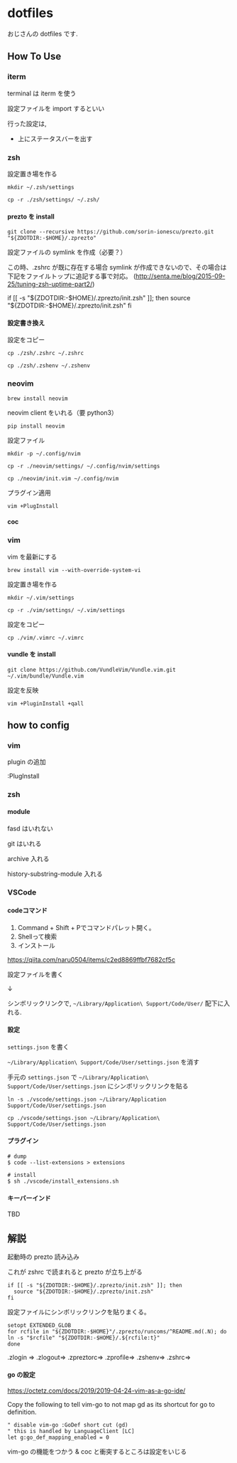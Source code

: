 # dotfiles

おじさんの dotfiles です.

## How To Use

### iterm

terminal は iterm を使う

設定ファイルを import するといい

行った設定は,

- 上にステータスバーを出す

### zsh

設定置き場を作る

```
mkdir ~/.zsh/settings

cp -r ./zsh/settings/ ~/.zsh/
```

#### prezto を install

```
git clone --recursive https://github.com/sorin-ionescu/prezto.git "${ZDOTDIR:-$HOME}/.zprezto"
```

設定ファイルの symlink を作成（必要？）

この時、.zshrc が既に存在する場合 symlink が作成できないので、その場合は下記をファイルトップに追記する事で対応。
(http://senta.me/blog/2015-09-25/tuning-zsh-uptime-part2/)

if [[ -s "${ZDOTDIR:-$HOME}/.zprezto/init.zsh" ]]; then
source "${ZDOTDIR:-$HOME}/.zprezto/init.zsh"
fi

#### 設定書き換え

設定をコピー

```
cp ./zsh/.zshrc ~/.zshrc

cp ./zsh/.zshenv ~/.zshenv
```

### neovim

```
brew install neovim
```

neovim client をいれる（要 python3）

```
pip install neovim
```

設定ファイル

```
mkdir -p ~/.config/nvim

cp -r ./neovim/settings/ ~/.config/nvim/settings

cp ./neovim/init.vim ~/.config/nvim
```

プラグイン適用

```
vim +PlugInstall
```

#### coc

### vim

vim を最新にする

```
brew install vim --with-override-system-vi
```

設定置き場を作る

```
mkdir ~/.vim/settings

cp -r ./vim/settings/ ~/.vim/settings
```

設定をコピー

```
cp ./vim/.vimrc ~/.vimrc
```

#### vundle を install

```
git clone https://github.com/VundleVim/Vundle.vim.git ~/.vim/bundle/Vundle.vim
```

設定を反映

```
vim +PluginInstall +qall
```

## how to config

### vim

plugin の追加

:PlugInstall

### zsh

#### module

fasd はいれない

git はいれる

archive 入れる

history-substring-module 入れる

### VSCode

#### codeコマンド

1. Command + Shift + Pでコマンドパレット開く。
2. Shellって検索
3. インストール

https://qiita.com/naru0504/items/c2ed8869ffbf7682cf5c


設定ファイルを書く

↓

シンボリックリンクで, `~/Library/Application\ Support/Code/User/` 配下に入れる.

#### 設定

`settings.json` を書く

`~/Library/Application\ Support/Code/User/settings.json` を消す

手元の `settings.json` で `~/Library/Application\ Support/Code/User/settings.json` にシンボリックリンクを貼る

```
ln -s ./vscode/settings.json ~/Library/Application Support/Code/User/settings.json
```

```
cp ./vscode/settings.json ~/Library/Application\ Support/Code/User/settings.json
```

#### プラグイン

```
# dump
$ code --list-extensions > extensions

# install
$ sh ./vscode/install_extensions.sh
```

#### キーバーインド

TBD

## 解説

起動時の prezto 読み込み

これが zshrc で読まれると prezto が立ち上がる

```
if [[ -s "${ZDOTDIR:-$HOME}/.zprezto/init.zsh" ]]; then
  source "${ZDOTDIR:-$HOME}/.zprezto/init.zsh"
fi
```

設定ファイルにシンボリックリンクを貼りまくる。

```
setopt EXTENDED_GLOB
for rcfile in "${ZDOTDIR:-$HOME}"/.zprezto/runcoms/^README.md(.N); do
ln -s "$rcfile" "${ZDOTDIR:-$HOME}/.${rcfile:t}"
done
```

.zlogin =>
.zlogout=>
.zpreztorc=>
.zprofile=>
.zshenv=>
.zshrc=>

#### go の設定

https://octetz.com/docs/2019/2019-04-24-vim-as-a-go-ide/

Copy the following to tell vim-go to not map gd as its shortcut for go to definition.

```
" disable vim-go :GoDef short cut (gd)
" this is handled by LanguageClient [LC]
let g:go_def_mapping_enabled = 0
```

vim-go の機能をつかう & coc と衝突するところは設定をいじる
